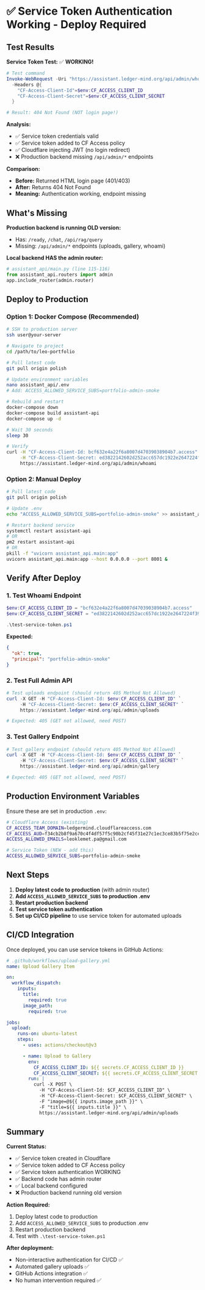 # ✅ Service Token Authentication Working - Deploy Required

## Test Results

**Service Token Test:** ✅ **WORKING!**

```powershell
# Test command
Invoke-WebRequest -Uri "https://assistant.ledger-mind.org/api/admin/whoami" `
  -Headers @{
    "CF-Access-Client-Id"=$env:CF_ACCESS_CLIENT_ID
    "CF-Access-Client-Secret"=$env:CF_ACCESS_CLIENT_SECRET
  }

# Result: 404 Not Found (NOT login page!)
```

**Analysis:**
- ✅ Service token credentials valid
- ✅ Service token added to CF Access policy
- ✅ Cloudflare injecting JWT (no login redirect)
- ❌ Production backend missing `/api/admin/*` endpoints

**Comparison:**
- **Before:** Returned HTML login page (401/403)
- **After:** Returns 404 Not Found
- **Meaning:** Authentication working, endpoint missing

## What's Missing

**Production backend is running OLD version:**
- Has: `/ready`, `/chat`, `/api/rag/query`
- Missing: `/api/admin/*` endpoints (uploads, gallery, whoami)

**Local backend HAS the admin router:**
```python
# assistant_api/main.py (line 115-116)
from assistant_api.routers import admin
app.include_router(admin.router)
```

## Deploy to Production

### Option 1: Docker Compose (Recommended)

```bash
# SSH to production server
ssh user@your-server

# Navigate to project
cd /path/to/leo-portfolio

# Pull latest code
git pull origin polish

# Update environment variables
nano assistant_api/.env
# Add: ACCESS_ALLOWED_SERVICE_SUBS=portfolio-admin-smoke

# Rebuild and restart
docker-compose down
docker-compose build assistant-api
docker-compose up -d

# Wait 30 seconds
sleep 30

# Verify
curl -H "CF-Access-Client-Id: bcf632e4a22f6a8007d47039038904b7.access" \
     -H "CF-Access-Client-Secret: ed3822142602d252acc657dc1922e2647224f394ecfd7dab683f31b72ffee35a" \
     https://assistant.ledger-mind.org/api/admin/whoami
```

### Option 2: Manual Deploy

```bash
# Pull latest code
git pull origin polish

# Update .env
echo "ACCESS_ALLOWED_SERVICE_SUBS=portfolio-admin-smoke" >> assistant_api/.env

# Restart backend service
systemctl restart assistant-api
# OR
pm2 restart assistant-api
# OR
pkill -f "uvicorn assistant_api.main:app"
uvicorn assistant_api.main:app --host 0.0.0.0 --port 8001 &
```

## Verify After Deploy

### 1. Test Whoami Endpoint
```powershell
$env:CF_ACCESS_CLIENT_ID = "bcf632e4a22f6a8007d47039038904b7.access"
$env:CF_ACCESS_CLIENT_SECRET = "ed3822142602d252acc657dc1922e2647224f394ecfd7dab683f31b72ffee35a"

.\test-service-token.ps1
```

**Expected:**
```json
{
  "ok": true,
  "principal": "portfolio-admin-smoke"
}
```

### 2. Test Full Admin API
```powershell
# Test uploads endpoint (should return 405 Method Not Allowed)
curl -X GET -H "CF-Access-Client-Id: $env:CF_ACCESS_CLIENT_ID" `
     -H "CF-Access-Client-Secret: $env:CF_ACCESS_CLIENT_SECRET" `
     https://assistant.ledger-mind.org/api/admin/uploads

# Expected: 405 (GET not allowed, need POST)
```

### 3. Test Gallery Endpoint
```powershell
# Test gallery endpoint (should return 405 Method Not Allowed)
curl -X GET -H "CF-Access-Client-Id: $env:CF_ACCESS_CLIENT_ID" `
     -H "CF-Access-Client-Secret: $env:CF_ACCESS_CLIENT_SECRET" `
     https://assistant.ledger-mind.org/api/admin/gallery

# Expected: 405 (GET not allowed, need POST)
```

## Production Environment Variables

Ensure these are set in production `.env`:

```bash
# Cloudflare Access (existing)
CF_ACCESS_TEAM_DOMAIN=ledgermind.cloudflareaccess.com
CF_ACCESS_AUD=f34cb2b8f9a670c4f4df57f5c90b2cf45f31e27c1ec3ce83b5f75e2ce774f35c
ACCESS_ALLOWED_EMAILS=leoklemet.pa@gmail.com

# Service Token (NEW - add this)
ACCESS_ALLOWED_SERVICE_SUBS=portfolio-admin-smoke
```

## Next Steps

1. **Deploy latest code to production** (with admin router)
2. **Add `ACCESS_ALLOWED_SERVICE_SUBS` to production .env**
3. **Restart production backend**
4. **Test service token authentication**
5. **Set up CI/CD pipeline** to use service token for automated uploads

## CI/CD Integration

Once deployed, you can use service tokens in GitHub Actions:

```yaml
# .github/workflows/upload-gallery.yml
name: Upload Gallery Item

on:
  workflow_dispatch:
    inputs:
      title:
        required: true
      image_path:
        required: true

jobs:
  upload:
    runs-on: ubuntu-latest
    steps:
      - uses: actions/checkout@v3

      - name: Upload to Gallery
        env:
          CF_ACCESS_CLIENT_ID: ${{ secrets.CF_ACCESS_CLIENT_ID }}
          CF_ACCESS_CLIENT_SECRET: ${{ secrets.CF_ACCESS_CLIENT_SECRET }}
        run: |
          curl -X POST \
            -H "CF-Access-Client-Id: $CF_ACCESS_CLIENT_ID" \
            -H "CF-Access-Client-Secret: $CF_ACCESS_CLIENT_SECRET" \
            -F "image=@${{ inputs.image_path }}" \
            -F "title=${{ inputs.title }}" \
            https://assistant.ledger-mind.org/api/admin/uploads
```

## Summary

**Current Status:**
- ✅ Service token created in Cloudflare
- ✅ Service token added to CF Access policy
- ✅ Service token authentication WORKING
- ✅ Backend code has admin router
- ✅ Local backend configured
- ❌ Production backend running old version

**Action Required:**
1. Deploy latest code to production
2. Add `ACCESS_ALLOWED_SERVICE_SUBS` to production .env
3. Restart production backend
4. Test with `.\test-service-token.ps1`

**After deployment:**
- Non-interactive authentication for CI/CD ✅
- Automated gallery uploads ✅
- GitHub Actions integration ✅
- No human intervention required ✅
